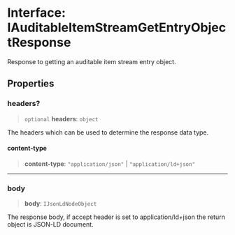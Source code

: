 # Interface: IAuditableItemStreamGetEntryObjectResponse

Response to getting an auditable item stream entry object.

## Properties

### headers?

> `optional` **headers**: `object`

The headers which can be used to determine the response data type.

#### content-type

> **content-type**: `"application/json"` \| `"application/ld+json"`

***

### body

> **body**: `IJsonLdNodeObject`

The response body, if accept header is set to application/ld+json the return object is JSON-LD document.
